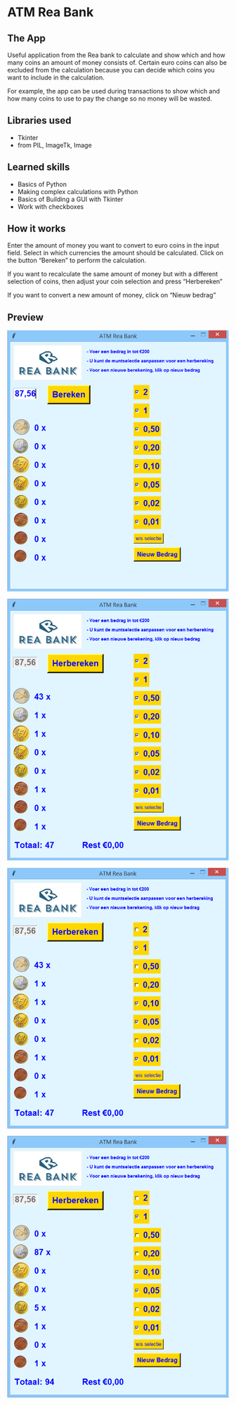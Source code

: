 # ATM Rea Bank

## The App

Useful application from the Rea bank to calculate and show which and how many coins an amount of money consists of. Certain euro coins can also be excluded from the calculation because you can decide which coins you want to include in the calculation. 

For example, the app can be used during transactions to show which and how many coins to use to pay the change so no money will be wasted.


## Libraries used

* Tkinter
* from PIL, ImageTk, Image


## Learned skills

* Basics of Python
* Making complex calculations with Python
* Basics of Building a GUI with Tkinter 
* Work with checkboxes


## How it works

Enter the amount of money you want to convert to euro coins in the input field. Select in which currencies the amount should be calculated. Click on the button “Bereken” to perform the calculation. 

If you want to recalculate the same amount of money but with a different selection of coins, then adjust your coin selection and press “Herbereken” 

If you want to convert a new amount of money, click on “Nieuw bedrag” 


## Preview

![screenshot_start](Showcase/screenshot_start.png?raw=true "Start calculation")

![screenshot_result1](Showcase/screenshot_result1.png?raw=true "Result")

![screenshot_recalculate](Showcase/screenshot_recalculate.png?raw=true "Choose new selection")

![screenshot_result2](Showcase/screenshot_result2.png?raw=true "Result")
